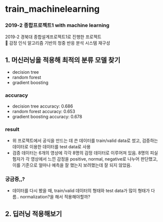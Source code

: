 # train_machinelearning
### 2019-2 종합프로젝트1 with machine learning

2019-2 경북대 종합설계프로젝트1로 진행한 프로젝트  
📄 감정 인식 알고리즘 기반의 청중 반응 분석 시스템 재구성

## 1. 머신러닝을 적용해 최적의 분류 모델 찾기
  - decision tree
  - random forest
  - gradient boosting
  
  ### accuracy 
  - decision tree accuracy: 0.686
  - random forest accuracy: 0.653
  - gradient boosting accuracy: 0.678
  
  ### result
  - 위 프로젝트에서 공식을 만드는 데 쓴 데이터를 train/valid data로 썼고, 검증하는 데이터로 이용한 데이터를 test data로 사용
  - 검증 데이터는 6개의 영상에 각각 8명의 감정 데이터로 이루어져 있음. 8명의 피실험자가 각 영상에서 느낀 감정을 positive, normal, negative로 나누어 판단했고, 이를 기준으로 얼마나 예측을 잘 했는지 보려했는데 잘 되지 않았음.
  
  ### 궁금증,,? 
  - 데이터를 다시 봤을 때, train/valid 데이터의 형태와 test data가 많이 형태가 다름.. normalization?을 해서 적용해야할까?

## 2. 딥러닝 적용해보기

